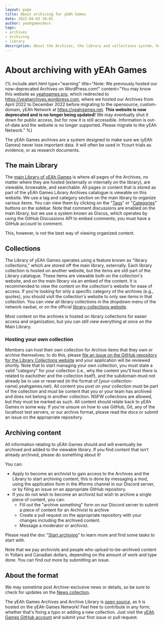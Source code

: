 ```yaml
---
layout: page
title: About archiving for yEAh Games
date: 2022-04-03 18:01
author: yeahgamesdevs
tags: 
- archives 
- archiving
- library
description: About the Archives, the library and collections system, how to start archiving or hosting archived content, and how we format the Archives.
---
```


# About archiving with yEAh Games

{% include alert.html type="warning" title="Note: We previously hosted our now-deprecated Archives on WordPress.com!" content="You may know this website as [yeahgames.pro](https://yeahgames.pro), which redirected to https://yeaharchives.wordpress.com, where we hosted our Archives from April 2022 to December 2022 before migrating to the opensource, custom-domain, yEAh Network at https://yeahgames.net. **This website is now deprecated and is no longer being updated!** We may eventually shut it down for public access, but for now it is still accessible. Information is out-of-date and the website is no longer supported. Please migrate to the yEAh Network." %}

<!-- wp:paragraph -->
<p>The yEAh Games archives are a system designed to make sure we (yEAh Games) never lose important data. It will often be used in Ycourt trials as evidence, or as research documents.</p>
<!-- /wp:paragraph -->

## The main Library

<!-- wp:paragraph -->
The [main Library of yEAh Games](https://library.yeahgames.net) is where all pages of the Archives, no matter where they are hosted (externally or internally on the library), are viewable, browsable, and searchable. All pages or content that is stored as part of the yEAh Games Library Archives catalogue is viewable on this website. We use a tag and category section on the main library to organize various items. You can view them by clicking on the "[Tags](https://library.yeahgames.net/tags)" or "[Categories](https://library.yeahgames.net/categories)" buttons on the sidebar. Note that comment discussions are enabled on the main library, but we use a system known as Giscus, which operates by using the GitHub Discussions API to embed comments; you must have a GitHub account to comment. 

This, however, is not the best way of viewing organized content. 

## Collections

The Library of yEAh Games operates using a feature known as "library collections," which are stored off the main library, externally. Each library collection is hosted on another website, but the items are still part of the Library catalogue. These items are viewable both on the collection's website, and on the main library via an embed of the content. It is recommended to view the content on the collection's website for ease of access. If you're looking for only a specific category of the archives (e.g., quotes), you should visit the collection's website to only see items in that collection. You can view all library collections in the dropdown menu of the network navbar, or on the official [library-collections website](https://library-collections.yeahgames.net).

Most content on the archives is hosted on library collections for easier access and organization, but you can still view everything at once on the Main Library. 
### Hosting your own collection
Members can host their own collection for Archive items that they own or archive themselves; to do this, please [file an issue on the GitHub repository for the Library Collections website](https://github.com/yEAh-Games/library-collections/issues) and your application will be reviewed shortly. Note that to start managing your own collection, you must state a valid "category" for your collection (i.e., why the content you'll host there is related to eachother and the collection itself), and the subdomain must not already be in use or reserved (in the format of [your-collection-name).yeahgames.net). All content you post on your collection must be part of the collection and must be content that you or your team has archived and does not belong in another collection. NSFW collections are allowed, but they must be marked as such. All content should relate back to yEAh Games in some way. If you're unsure on how to use GitHub, Git, any of the localhost test servers, or our archive format, please read the docs or submit an issue on the appropriate repository.

## Archiving content

All information relating to yEAh Games should and will eventually be archived and added to the viewable library. If you find content that isn't already archived, please do something about it!

You can:
- Apply to become an archivist to gain access to the Archives and the Library to start archiving content; this is done by messaging a mod, using the application form in the #forms channel in our Discord server, or by filing an issue on an appropriate GitHub repository.
- If you do not wish to become an archivist but wish to archive a single piece of content, you can:
	+ Fill out the "archive something" form on our Discord server to submit a piece of content for an Archivist to archive
	+ Create a pull request on the appropriate repository with your changes including the archived content.
	+ Message a moderator or archivist.

Please read the doc "[Start archiving](https://docs.yeahgames.net/docs/archives/start)" to learn more and find some tasks to start with. 

Note that we pay archivists and people who upload to-be-archived content in Yollars and Canadian dollars, depending on the amount of work and type done. You can find out more by submitting an issue.

## About the format

We may sometime post Archive-exclusive news or details, so be sure to check for updates on the [News collection](https://news.yeahgames.net). 

The yEAh Games Archives and Archive Library is [open source](https://open-source.guide), as it is hosted on the yEAh Games Network! Feel free to contribute in any form; whether that's fixing a typo or adding a new collection. Just visit the [yEAh Games GitHub account](https://github.com/yeah-games) and submit your first issue or pull request.

